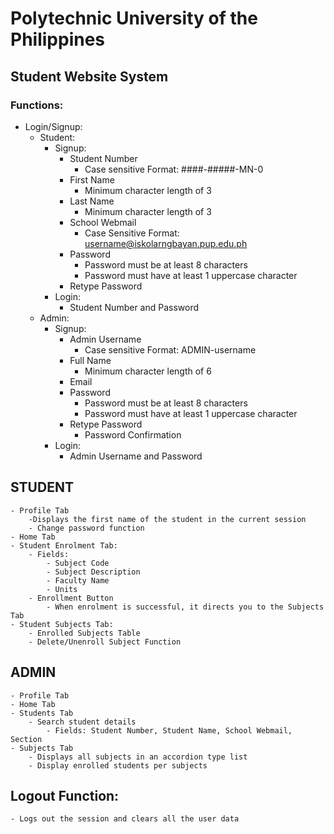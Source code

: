 # Polytechnic University of the Philippines
## Student Website System
### Functions:
- Login/Signup:
    - Student:
        - Signup:
            - Student Number
                - Case sensitive Format: ####-#####-MN-0 
            - First Name
                - Minimum character length of 3
            - Last Name    
                - Minimum character length of 3
            - School Webmail     
                - Case Sensitive Format: username@iskolarngbayan.pup.edu.ph      
            - Password
                - Password must be at least 8 characters
                - Password must have at least 1 uppercase character
            - Retype Password
        - Login:
            - Student Number and Password
    - Admin:
        - Signup:
            - Admin Username
                - Case sensitive Format: ADMIN-username
            - Full Name
                - Minimum character length of 6
            - Email     
            - Password
                - Password must be at least 8 characters
                - Password must have at least 1 uppercase character
            - Retype Password
                - Password Confirmation
        - Login:
            - Admin Username and Password

## STUDENT
    - Profile Tab
        -Displays the first name of the student in the current session
        - Change password function
    - Home Tab
    - Student Enrolment Tab:
        - Fields:
            - Subject Code
            - Subject Description
            - Faculty Name
            - Units
        - Enrollment Button
            - When enrolment is successful, it directs you to the Subjects Tab
    - Student Subjects Tab:
        - Enrolled Subjects Table
        - Delete/Unenroll Subject Function

## ADMIN
    - Profile Tab
    - Home Tab
    - Students Tab
        - Search student details
            - Fields: Student Number, Student Name, School Webmail, Section
    - Subjects Tab
        - Displays all subjects in an accordion type list
        - Display enrolled students per subjects

## Logout Function:
    - Logs out the session and clears all the user data




    
